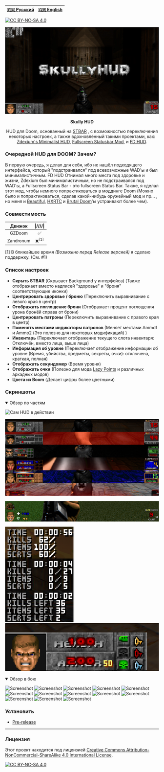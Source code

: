 |[🇷🇺 Русский](README-RU.md) | [🇬🇧 English](README.md)|
|-|-|

[![CC BY-NC-SA 4.0][cc-by-nc-sa-shield]][cc-by-nc-sa]

<p align="center">
<a href="https://github.com/SkullGamer205/skully-hud"><img src="https://raw.githubusercontent.com/SkullGamer205/skully-hud/main/logo.png" alt="Logo"></a>
<p align="center"><b>
Skully HUD
</b></p>
<p align="center">HUD для Doom, основанный на <a href="https://doomwiki.org/wiki/Status_bar"><alt="STBAR">STBAR</a> , с возможностью переключения некоторых настроек, а также вдохновлённый такими проектами, как: <a href="https://www.moddb.com/games/doom/addons/zdexiums-minimalist-hud"><alt="Zdexium's Minimalist HUD">Zdexium's Minimalist HUD</a>, <a href="https://forum.zdoom.org/viewtopic.php?t=63863"><alt="Fullscreen Statusbar Mod">Fullscreen Statusbar Mod</a>, и <a href="https://forum.zdoom.org/viewtopic.php?t=71298"><alt="FD HUD">FD HUD</a>.</p>

### Очередной HUD для DOOM? Зачем?
В первую очередь, я делал для себя, ибо не нашёл подходящего интерфейса, который "подстраивался" под всевозможные WAD'ы и был минималистичным. FD HUD Отнимал много места под здоровье и жизни, Zdexium был минималистичным, но не подстраивался под WAD'ы, а Fullscreen Status Bar - это fullscreen Status Bar.
Также, я сделал этот мод, чтобы немного попрактиковаться в моддинге Doom (Можно было и попрактиковаться, сделав какой-нибудь оружейный мод и пр... , но меня и [Beautiful](https://www.moddb.com/mods/beautiful-doom-6100), [HXRTC](https://www.moddb.com/mods/hxrtc-project) и [Brutal Doom](https://www.moddb.com/mods/brutal-doom)'ы устраивают более чем).

### Совместимость
|   Движок  |\|////\|
|:---------:|:-:|
| GZDoom    | ✅ |
| Zandronum | ❌<sup>[1]</sup>|

[1] В ближайшее время *(Возможно перед Release версией)* я сделаю поддержку. (См. #1)

### Список настроек
* **Скрыть STBAR** (Скрывает Background у интерфейса) (Также отображает вместо надписей "здоровье" и "броня" соответствующие иконки)
* **Центрировать здоровье / броню** (Переключить выравнивание с левого края в центр)
* **Отображать поглощение брони** (Отображает процент поглощения урона бронёй справа от брони)
* **Центрировать патроны** (Переключить выравнивание с правого края в центр)
* **Поменять местами индикаторы патронов** (Меняет местами Ammo1 и Ammo2 (Это полезно для некоторых модификаций) )
* **Инвентарь** (Переключает отображение текущего слота инвентаря: Отключён, вместо лица, выше лица)
* **Информация об уровне** (Переключает отображение информации об уровне (Время, убийства, предметы, секреты, очки): отключена, краткая, полная)
* **Отображать секундомер** (Время уровня)
* **Отображать очки** (Полезно для мода [Lazy Points](https://forum.zdoom.org/viewtopic.php?t=66565) и различных аркадных модов)
* **Цвета из Boom** (Делает цифры более цветными)

### Скриншоты
<details open>
<summary>Обзор по частям</summary>

![Сам HUD в действии](.screenshots/01.png)

![Поддержка пользовательских STBAR](.screenshots/03.png)

![Режим "Без STBAR"](.screenshots/05.png)

![Информация об уровне](.screenshots/02.png) ![Поддержка множества видов ключей](.screenshots/04.png)
</details>

<details open>
<summary>Обзор в бою</summary>

![Screenshot](.screenshots/18.png)
![Screenshot](.screenshots/17.png)
![Screenshot](.screenshots/16.png)
![Screenshot](.screenshots/10.png)
![Screenshot](.screenshots/09.png)
![Screenshot](.screenshots/13.png)
![Screenshot](.screenshots/12.png)
![Screenshot](.screenshots/11.png)
![Screenshot](.screenshots/15.png)
![Screenshot](.screenshots/14.png)
![Screenshot](.screenshots/08.png)
![Screenshot](.screenshots/07.png)
![Screenshot](.screenshots/06.png)
</details>

### Установить
* [Pre-release](https://github.com/SkullGamer205/skully-hud/releases/tag/Pre-release)
****

### Лицензия

Этот проект находится под лицензией [Creative Commons Attribution-NonCommercial-ShareAlike 4.0 International License][cc-by-nc-sa].

[![CC BY-NC-SA 4.0][cc-by-nc-sa-image]][cc-by-nc-sa]

[cc-by-nc-sa]: http://creativecommons.org/licenses/by-nc-sa/4.0/
[cc-by-nc-sa-image]: https://licensebuttons.net/l/by-nc-sa/4.0/88x31.png
[cc-by-nc-sa-shield]: https://img.shields.io/badge/License-CC%20BY--NC--SA%204.0-lightgrey.svg
